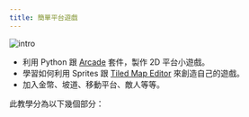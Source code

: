 ```yaml
---
title: 簡單平台遊戲
---
```


![intro](https://raw.githubusercontent.com/pythonarcade/arcade/development/doc/examples/platform_tutorial/intro_screen.png)

- 利用 Python 跟 [Arcade](http://arcade.academy) 套件，製作 2D 平台小遊戲。
- 學習如何利用 Sprites 跟 [Tiled Map Editor](https://www.mapeditor.org/) 來創造自己的遊戲。
- 加入金幣、坡道、移動平台、敵人等等。

此教學分為以下幾個部分：

<!-- - [step_01](/game/step-01)
- [step_02](/game/step-02)
- [step_03](/game/step-03)
- [step_04](/game/step-04)
- [step_05](/game/step-05)
- [step_06](/game/step-06)
- [step_07](/game/step-07)
- [step_08](/game/step-08)
- [step_09](/game/step-09)
- [step_10](/game/step-10)
- [step_11](/game/step-11) -->
